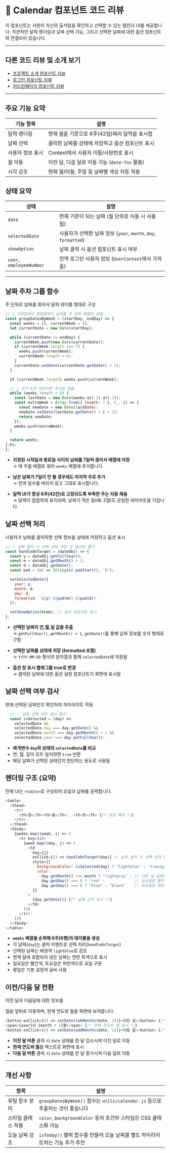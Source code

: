 # 📆 Calendar 컴포넌트 코드 리뷰

이 컴포넌트는 사원이 자신의 출석일을 확인하고 선택할 수 있는 캘린더 UI를 제공합니다.
직관적인 달력 렌더링과 날짜 선택 기능, 그리고 선택한 날짜에 대한 옵션 컴포넌트와 연결되어 있습니다.

---

##  다른 코드 리뷰 및 소개 보기

- [프로젝트 소개 컴포넌트 리뷰](/README.md)
- [로그인 컴포넌트 리뷰](./Code_Review/login.md)
- [어드민페이지 컴포넌트 리뷰](./Code_Review/adminPage.md)

---

##  주요 기능 요약

| 기능 항목       | 설명                                                       |
|----------------|------------------------------------------------------------|
| 달력 렌더링     | 현재 월을 기준으로 6주(42일)짜리 달력을 표시함            |
| 날짜 선택       | 클릭한 날짜를 상태에 저장하고 옵션 컴포넌트 표시           |
| 사용자 정보 표시 | Context에서 사용자 이름/사원번호 표시                      |
| 월 이동         | 이전 달, 다음 달로 이동 가능 (`date-fns` 활용)            |
| 시각 강조       | 현재 월/타월, 주말 등 날짜별 색상 차등 적용               |

##  상태 요약

| 상태               | 설명                                                             |
|--------------------|------------------------------------------------------------------|
| `date`             | 현재 기준이 되는 날짜 (월 단위로 이동 시 사용됨)                |
| `selectedDate`     | 사용자가 선택한 날짜 정보 (`year`, `month`, `day`, `formatted`) |
| `showOption`       | 날짜 클릭 시 옵션 컴포넌트 표시 여부                             |
| `user`, `employeeNumber` | 전역 로그인 사용자 정보 (`UserContext`에서 가져옴)         |

---

## 날짜 주차 그룹 함수

주 단위로 날짜를 묶어서 달력 테이블 형태로 구성

```js
// 📆 시작일부터 종료일까지 날짜를 주 단위 배열로 분할
const groupDatesByWeek = (startDay, endDay) => {
  const weeks = [], currentWeek = [];
  let currentDate = new Date(startDay);

  while (currentDate <= endDay) {
    currentWeek.push(new Date(currentDate));
    if (currentWeek.length === 7) {
      weeks.push(currentWeek);
      currentWeek.length = 0;
    }
    currentDate.setDate(currentDate.getDate() + 1);
  }

  if (currentWeek.length) weeks.push(currentWeek);

  // 🔄 주가 6개 미만이면 추가로 채움
  while (weeks.length < 6) {
    const lastDate = new Date(weeks.at(-1).at(-1));
    const extraWeek = Array.from({ length: 7 }, (_, i) => {
      const newDate = new Date(lastDate);
      newDate.setDate(lastDate.getDate() + i + 1);
      return newDate;
    });
    weeks.push(extraWeek);
  }

  return weeks;
};ks;
};
```
- **지정된 시작일과 종료일 사이의 날짜를 7일씩 끊어서 배열에 저장**  
   → 매 주를 배열로 묶어 `weeks` 배열에 추가합니다.

- **남은 날짜가 7일이 안 될 경우에도 마지막 주로 추가**  
   → 잔여 일수를 버리지 않고 그대로 표시합니다.

- **달력 UI가 항상 6주(42칸)로 고정되도록 부족한 주는 자동 채움**  
   → 달력이 깔끔하게 유지되며, 날짜가 적은 달(예: 2월)도 균일한 레이아웃을 가집니다.

## 날짜 선택 처리

사용자가 날짜를 클릭하면 선택 정보를 상태에 저장하고 옵션 표시

```js
// ✨ 날짜 클릭 시 선택 상태 저장 및 옵션창 열기
const handleOnTarget = (dateObj) => {
  const y = dateObj.getFullYear();
  const m = dateObj.getMonth() + 1;
  const d = dateObj.getDate();
  const pad = (n) => String(n).padStart(2, '0');

  setSelectedDate({
    year: y,
    month: m,
    day: d,
    formatted: `${y}-${pad(m)}-${pad(d)}`
  });

  setShowOption(true); // 옵션 컴포넌트 표시
};
```

- **선택한 날짜의 연,월,일 값을 추출**  
   → `getFullYear()`, `getMonth() + 1`, `getDate()`를 통해 날짜 정보를 숫자 형태로 구함

- **선택한 날짜를 상태에 저장 (formatted 포함)**  
   → `YYYY-MM-DD` 형식의 문자열과 함께 `selectedDate`에 저장됨

- **옵션 창 표시 플래그를 true로 변경**  
   → 클릭된 날짜에 대한 옵션 설정 컴포넌트가 화면에 표시됨

## 날짜 선택 여부 검사

현재 선택된 날짜인지 확인하여 하이라이트 적용

```js
  // ✅ 날짜 선택 여부 검사 함수
  const isSelected = (day) =>
    selectedDate &&
    selectedDate.day === day.getDate() &&
    selectedDate.month === day.getMonth() + 1 &&
    selectedDate.year === day.getFullYear();
```
- **매개변수 `day`와 상태의 `selectedDate`를 비교**  
- 연, 월, 일이 모두 일치하면 `true` 반환  
- 해당 날짜가 선택된 상태인지 판단하는 용도로 사용됨

## 렌더링 구조 (요약)

전체 UI는 `<table>`로 구성되어 요일과 날짜를 출력합니다.

```js
<table>
  <thead>
    <tr>
      <th>일</th><th>월</th>...<th>토</th> {/* 요일 헤더 */}
    </tr>
  </thead>
  <tbody>
    {weeks.map((week, i) => (
      <tr key={i}>
        {week.map((day, j) => (
          <td
            key={j}
            onClick={() => handleOnTarget(day)} // 날짜 클릭 시 선택 상태 변경
            style={{
              backgroundColor: isSelected(day) ? "lightblue" : "transparent", // 선택된 날짜 배경색 변경
              color:
                day.getMonth() !== month ? "lightgray" : // 다른 달 날짜는 연한 색
                day.getDay() === 0 ? "red" :             // 일요일은 빨간색
                day.getDay() === 6 ? "blue" : "black"    // 토요일은 파란색, 평일은 검정색
            }}
          >
            {day.getDate()} {/* 날짜 숫자 표시 */}
          </td>
        ))}
      </tr>
    ))}
  </tbody>
</table>
```

- **`weeks` 배열을 순회해 6주(6행)의 테이블을 생성**  
- 각 날짜(`day`)는 클릭 이벤트로 선택 처리(`handleOnTarget`)  
- 선택된 날짜는 배경색 `lightblue`로 강조  
- 현재 달에 포함되지 않은 날짜는 연한 회색으로 표시  
- 일요일은 빨간색, 토요일은 파란색으로 요일 구분  
- 평일은 기본 검정색 글씨 사용

## 이전/다음 달 전환

이전 달과 다음달에 대한 정보를 

월을 앞뒤로 이동하며, 현재 연도와 월을 화면에 보여줍니다.

```js
<button onClick={() => setDate(subMonths(date, 1))}>이전 달</button> {/* 이전 달로 이동 */}
<span>{year}년 {month + 1}월</span> {/* 현재 연도와 월 표시 */}
<button onClick={() => setDate(addMonths(date, 1))}>다음 달</button> {/* 다음 달로 이동 */}
```

- **이전 달 버튼** 클릭 시 `date` 상태를 한 달 감소시켜 이전 달로 이동  
- **현재 연도와 월**를 텍스트로 화면에 표시  
- **다음 달 버튼** 클릭 시 `date` 상태를 한 달 증가시켜 다음 달로 이동

---

## 개선 사항

| 항목              | 설명                                                                 |
|-------------------|----------------------------------------------------------------------|
| 유틸 함수 분리     | `groupDatesByWeek()` 함수는 `utils/calendar.js` 등으로 추출하는 것이 좋습니다 |
| 스타일 클래스 적용 | `color`, `backgroundColor` 등의 조건부 스타일은 CSS 클래스화 가능          |
| 오늘 날짜 강조     | `isToday()` 헬퍼 함수를 만들어 오늘 날짜를 별도 하이라이트하는 기능 추가 추천 |
